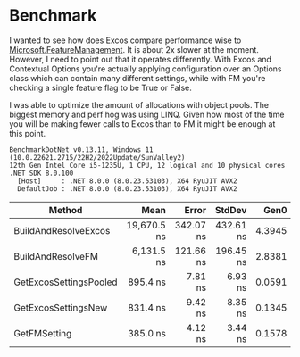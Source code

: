 # Benchmark

I wanted to see how does Excos compare performance wise to [Microsoft.FeatureManagement]().
It is about 2x slower at the moment. However, I need to point out that it operates differently. With Excos and Contextual Options you're actually applying configuration over an Options class which can contain many different settings, while with FM you're checking a single feature flag to be True or False.

I was able to optimize the amount of allocations with object pools. The biggest memory and perf hog was using LINQ.
Given how most of the time you will be making fewer calls to Excos than to FM it might be enough at this point.

```
BenchmarkDotNet v0.13.11, Windows 11 (10.0.22621.2715/22H2/2022Update/SunValley2)
12th Gen Intel Core i5-1235U, 1 CPU, 12 logical and 10 physical cores
.NET SDK 8.0.100
  [Host]     : .NET 8.0.0 (8.0.23.53103), X64 RyuJIT AVX2
  DefaultJob : .NET 8.0.0 (8.0.23.53103), X64 RyuJIT AVX2
```

| Method                 | Mean        | Error     | StdDev    | Gen0   | Gen1   | Allocated |
|----------------------- |------------:|----------:|----------:|-------:|-------:|----------:|
| BuildAndResolveExcos   | 19,670.5 ns | 342.07 ns | 432.61 ns | 4.3945 | 0.9766 |   27954 B |
| BuildAndResolveFM      |  6,131.5 ns | 121.66 ns | 196.45 ns | 2.8381 | 0.7019 |   17921 B |
| GetExcosSettingsPooled |    895.4 ns |   7.81 ns |   6.93 ns | 0.0591 |      - |     376 B |
| GetExcosSettingsNew    |    831.4 ns |   9.42 ns |   8.35 ns | 0.1345 |      - |     848 B |
| GetFMSetting           |    385.0 ns |   4.12 ns |   3.44 ns | 0.1578 |      - |     992 B |
